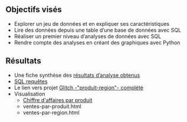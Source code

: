 ## Objectifs visés
* Explorer un jeu de données et en expliquer ses caractéristiques
* Lire des données depuis une table d’une base de données avec SQL
* Réaliser un premier niveau d’analyses de données avec SQL
* Rendre compte des analyses en créant des graphiques avec Python
## Résultats
* Une fiche synthèse des [résultats d’analyse obtenus](projectForMS.ipynb)
* [SQL requêtes](projectMS.sql)
* Le lien vers projet [Glitch -\"produit-region\"- complété](https://glitch.com/edit/#!/produit-region?path=README.md%3A1%3A0)
* Visualisation
  * [Chiffre d'affaires par produit](chiffre-affaires-par-produit.html)
  * ventes-par-produit.html
  * ventes-par-region.html
